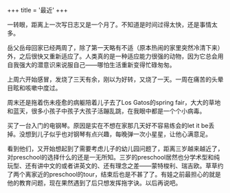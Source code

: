 +++
title = '最近'
+++

一转眼，距离上一次写日志又是一个月了。不知道是时间过得太快，还是事情太多。

岳父岳母回家已经两周了，除了第一天略有不适（原本热闹的家里突然冷清下来）外，之后很快又重新适应了。人类真的是一种适应能力很强的动物，因为它总会用自我强大的潜意识来说服自己——哪怕生活重新变得忙碌匆匆。

上周六开始感冒，发烧了三天有余，刚以为好转，又烧了一天。一周在痛苦的头晕目眩和咳嗽中度过。

周末还是拖着伤未痊愈的病躯陪着儿子去了Los Gatos的spring fair，大大的草地和蓝天，很多小孩子中孩子大孩子活蹦乱跳，在我眼中都是一个个小病毒。

买了一台入门的电钢琴。原因是实在不想在家那几天好不容易练会的let it be丢掉。没想到儿子似乎也对钢琴有点兴趣，每晚弹一次小星星，让他心满意足。

看到他们，又开始想起到了需要考虑儿子的幼儿园问题了，距离三岁越来越近了，对preschool的选择什么的还是一无所知。三岁的preschool居然也分学术型和纯玩型、还有讲中文的或者讲英文的、还有理念之差——蒙特梭利、瑞吉欧。草草约了两个离家近的preschool的tour，结束后也是不甚了了。有娃之前最担心的就是他的教育问题，现在果然遇到了后只想发挥拖字诀。以后再说吧。

